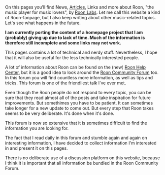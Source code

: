 On this pages you'll find News, [Articles](https://florib779.github.io/Roon/articles/), Links and more about Roon, "the music player for music lovers", by [Roon Labs](https://roonlabs.com). Let me call this website a kind of Roon-fanpage, but I also keep writing about other music-related topics. Let's see what happens in the future.

**I am currently porting the content of a homepage project that I am (probably) giving up due to lack of time. Much of the information is therefore still incomplete and some links may not work.**

This pages contains a lot of technical and nerdy stuff. Nevertheless, I hope that it will also be useful for the less technically interested people.

A lot of information about Roon can be found on the (new) [Roon Help Center](https://help.roonlabs.com/), but it is a good idea to look around the [Roon Community Forum](https://community.roonlabs.com/) too. In this forum you will find countless more information, as well as tips and tricks. This forum is one of the friendliest talk I've ever met.

Even though the Roon people do not respond to every topic, you can be sure that they read almost all of the posts and take inspiration for future improvements. But somethimes you have to be patient. It can sometimes take longer for a new update to come out. But every step that Roon takes seems to be very deliberate. It's done when it's done.

This forum is now so extensive that it is sometimes difficult to find the information you are looking for.

The fact that I read daily in this forum and stumble again and again on interesting information, I have decided to collect information I'm interested in and present it on this pages.

There is no deliberate use of a discussion platform on this website, because I think it is important that all information be bundled in the Roon Community Forum.
